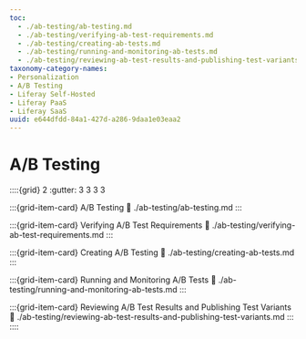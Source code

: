 ```yaml
---
toc:
  - ./ab-testing/ab-testing.md
  - ./ab-testing/verifying-ab-test-requirements.md
  - ./ab-testing/creating-ab-tests.md
  - ./ab-testing/running-and-monitoring-ab-tests.md
  - ./ab-testing/reviewing-ab-test-results-and-publishing-test-variants.md
taxonomy-category-names:
- Personalization
- A/B Testing
- Liferay Self-Hosted
- Liferay PaaS
- Liferay SaaS
uuid: e644dfdd-84a1-427d-a286-9daa1e03eaa2
---
```

# A/B Testing

::::{grid} 2
:gutter: 3 3 3 3

:::{grid-item-card} A/B Testing
:link: ./ab-testing/ab-testing.md
:::

:::{grid-item-card} Verifying A/B Test Requirements
:link: ./ab-testing/verifying-ab-test-requirements.md
:::

:::{grid-item-card} Creating A/B Testing
:link: ./ab-testing/creating-ab-tests.md
:::

:::{grid-item-card} Running and Monitoring A/B Tests
:link: ./ab-testing/running-and-monitoring-ab-tests.md
:::

:::{grid-item-card} Reviewing A/B Test Results and Publishing Test Variants
:link: ./ab-testing/reviewing-ab-test-results-and-publishing-test-variants.md
:::
::::

